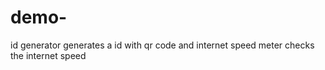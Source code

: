 # demo-
id generator generates a id with qr code 
and internet speed meter checks the internet speed
